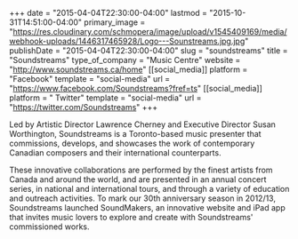 +++
date = "2015-04-04T22:30:00-04:00"
lastmod = "2015-10-31T14:51:00-04:00"
primary_image = "https://res.cloudinary.com/schmopera/image/upload/v1545409169/media/webhook-uploads/1446317465928/Logo---Sounstreams.jpg.jpg"
publishDate = "2015-04-04T22:30:00-04:00"
slug = "soundstreams"
title = "Soundstreams"
type_of_company = "Music Centre"
website = "http://www.soundstreams.ca/home"
[[social_media]]
platform = "Facebook"
template = "social-media"
url = "https://www.facebook.com/Soundstreams?fref=ts"
[[social_media]]
platform = " Twitter"
template = "social-media"
url = "https://twitter.com/Soundstreams"
+++

<p>
	Led by Artistic Director Lawrence Cherney and Executive Director Susan Worthington, Soundstreams is a Toronto-based music presenter that commissions, develops, and showcases the work of contemporary Canadian composers and their international counterparts.
</p>
<p>
	These innovative collaborations are performed by the finest artists from Canada and around the world, and are presented in an annual concert series, in national and international tours, and through a variety of education and outreach activities. To mark our 30th anniversary season in 2012/13, Soundstreams launched SoundMakers, an innovative website and iPad app that invites music lovers to explore and create with Soundstreams' commissioned works.
</p>
